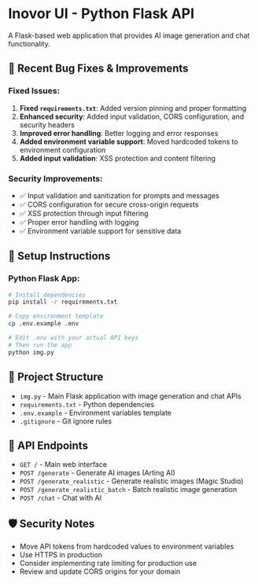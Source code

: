 # Inovor UI - Python Flask API

A Flask-based web application that provides AI image generation and chat functionality.

## 🐛 Recent Bug Fixes & Improvements

### Fixed Issues:
1. **Fixed `requirements.txt`**: Added version pinning and proper formatting
2. **Enhanced security**: Added input validation, CORS configuration, and security headers
3. **Improved error handling**: Better logging and error responses
4. **Added environment variable support**: Moved hardcoded tokens to environment configuration
5. **Added input validation**: XSS protection and content filtering

### Security Improvements:
- ✅ Input validation and sanitization for prompts and messages
- ✅ CORS configuration for secure cross-origin requests
- ✅ XSS protection through input filtering
- ✅ Proper error handling with logging
- ✅ Environment variable support for sensitive data

## 🚀 Setup Instructions

### Python Flask App:
```bash
# Install dependencies
pip install -r requirements.txt

# Copy environment template
cp .env.example .env

# Edit .env with your actual API keys
# Then run the app
python img.py
```

## 📁 Project Structure

- `img.py` - Main Flask application with image generation and chat APIs
- `requirements.txt` - Python dependencies
- `.env.example` - Environment variables template
- `.gitignore` - Git ignore rules

## 🔧 API Endpoints

- `GET /` - Main web interface
- `POST /generate` - Generate AI images (Arting AI)
- `POST /generate_realistic` - Generate realistic images (Magic Studio)
- `POST /generate_realistic_batch` - Batch realistic image generation
- `POST /chat` - Chat with AI

## 🛡️ Security Notes

- Move API tokens from hardcoded values to environment variables
- Use HTTPS in production
- Consider implementing rate limiting for production use
- Review and update CORS origins for your domain